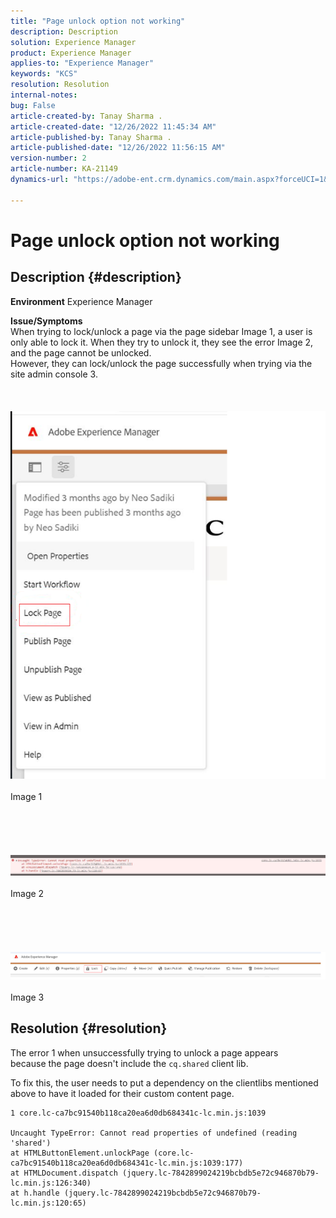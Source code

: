 ```yaml
---
title: "Page unlock option not working"
description: Description
solution: Experience Manager
product: Experience Manager
applies-to: "Experience Manager"
keywords: "KCS"
resolution: Resolution
internal-notes: 
bug: False
article-created-by: Tanay Sharma .
article-created-date: "12/26/2022 11:45:34 AM"
article-published-by: Tanay Sharma .
article-published-date: "12/26/2022 11:56:15 AM"
version-number: 2
article-number: KA-21149
dynamics-url: "https://adobe-ent.crm.dynamics.com/main.aspx?forceUCI=1&pagetype=entityrecord&etn=knowledgearticle&id=561047ca-1285-ed11-81ac-6045bd006239"

---
```

# Page unlock option not working

## Description {#description}

<b>Environment</b>
Experience Manager


<b>Issue/Symptoms</b><br>When trying to lock/unlock a page via the page sidebar Image 1, a user is only able to lock it. When they try to unlock it, they see the error Image 2, and the page cannot be unlocked. <br>However, they can lock/unlock the page successfully when trying via the site admin console 3.<br><br> <br><br>![](assets/___571047ca-1285-ed11-81ac-6045bd006239___.png)<br><br>Image 1<br><br> <br><br> <br><br>![](assets/___5a1047ca-1285-ed11-81ac-6045bd006239___.png)<br><br>Image 2<br><br> <br><br> <br><br>![](assets/___5c1047ca-1285-ed11-81ac-6045bd006239___.png)<br><br>Image 3<br>

## Resolution {#resolution}


The error 1 when unsuccessfully trying to unlock a page appears because the page doesn't include the `cq.shared` client lib.

To fix this, the user needs to put a dependency on the clientlibs mentioned above to have it loaded for their custom content page.




```
1 core.lc-ca7bc91540b118ca20ea6d0db684341c-lc.min.js:1039

Uncaught TypeError: Cannot read properties of undefined (reading 'shared')
at HTMLButtonElement.unlockPage (core.lc-ca7bc91540b118ca20ea6d0db684341c-lc.min.js:1039:177)
at HTMLDocument.dispatch (jquery.lc-7842899024219bcbdb5e72c946870b79-lc.min.js:126:340)
at h.handle (jquery.lc-7842899024219bcbdb5e72c946870b79-lc.min.js:120:65)
```



